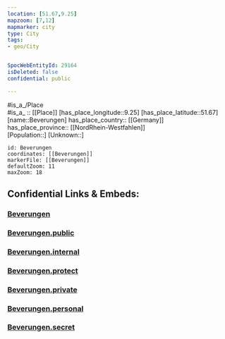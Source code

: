 ```yaml
---
location: [51.67,9.25] 
mapzoom: [7,12] 
mapmarker: city 
type: City
tags:
- geo/City


SpocWebEntityId: 29164
isDeleted: false
confidential: public

---
```

#is_a_/Place  
#is_a_ :: [[Place]] 
[has_place_longitude::9.25] 
[has_place_latitude::51.67] 
[name::Beverungen] 
has_place_country:: [[Germany]]  
has_place_province:: [[NordRhein-Westfahlen]]  
[Population::] 
[Unknown::] 


```leaflet
id: Beverungen
coordinates: [[Beverungen]] 
markerFile: [[Beverungen]] 
defaultZoom: 11 
maxZoom: 18
```


## Confidential Links & Embeds: 

### [Beverungen](/_Standards/Earth/Continent/Europe/Europe~Central/Germany/Germany~West/Nordrhein-Westfalen/counties~NW/Höxter/cities~Höxter/Beverungen.md) 

### [Beverungen.public](/_public/Earth/Continent/Europe/Europe~Central/Germany/Germany~West/Nordrhein-Westfalen/counties~NW/Höxter/cities~Höxter/Beverungen.public.md) 

### [Beverungen.internal](/_internal/Earth/Continent/Europe/Europe~Central/Germany/Germany~West/Nordrhein-Westfalen/counties~NW/Höxter/cities~Höxter/Beverungen.internal.md) 

### [Beverungen.protect](/_protect/Earth/Continent/Europe/Europe~Central/Germany/Germany~West/Nordrhein-Westfalen/counties~NW/Höxter/cities~Höxter/Beverungen.protect.md) 

### [Beverungen.private](/_private/Earth/Continent/Europe/Europe~Central/Germany/Germany~West/Nordrhein-Westfalen/counties~NW/Höxter/cities~Höxter/Beverungen.private.md) 

### [Beverungen.personal](/_personal/Earth/Continent/Europe/Europe~Central/Germany/Germany~West/Nordrhein-Westfalen/counties~NW/Höxter/cities~Höxter/Beverungen.personal.md) 

### [Beverungen.secret](/_secret/Earth/Continent/Europe/Europe~Central/Germany/Germany~West/Nordrhein-Westfalen/counties~NW/Höxter/cities~Höxter/Beverungen.secret.md)

